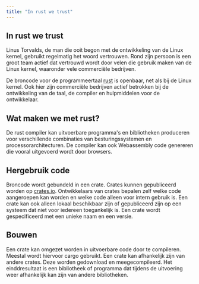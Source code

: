 ```yaml
---
title: "In rust we trust"
---
```


## In rust we trust

Linus Torvalds, de man die ooit begon met de ontwikkeling van de Linux kernel, gebruikt regelmatig het woord vertrouwen. Rond zijn persoon is een groot team actief dat vertrouwd wordt door velen die gebruik maken van de Linux kernel, waaronder vele commerciële bedrijven.

De broncode voor de programmeertaal [rust] is openbaar, net als bij de Linux kernel. Ook hier zijn commerciële bedrijven actief betrokken bij de ontwikkeling van de taal, de compiler en hulpmiddelen voor de ontwikkelaar.

## Wat maken we met rust?

De rust compiler kan uitvoerbare programma's en bibliotheken produceren voor verschillende combinaties van besturingssystemen en processorarchitecturen. De compiler kan ook Webassembly code genereren die vooral uitgevoerd wordt door browsers.

## Hergebruik code

Broncode wordt gebundeld in een crate. Crates kunnen gepubliceerd worden op [crates.io]. Ontwikkelaars van crates bepalen zelf welke code aangeroepen kan worden en welke code alleen voor intern gebruik is.
Een crate kan ook alleen lokaal beschikbaar zijn of gepubliceerd zijn op een systeem dat niet voor iedereen toegankelijk is. Een crate wordt gespecificeerd met een unieke naam en een versie.

## Bouwen

Een crate kan omgezet worden in uitvoerbare code door te compileren. Meestal wordt hiervoor cargo gebruikt.
Een crate kan afhankelijk zijn van andere crates. Deze worden gedownload en meegecompileerd.
Het einddresultaat is een bibliotheek of programma dat tijdens de uitvoering weer afhankelijk kan zijn
van andere bibliotheken.


[rust]: https://www.rust-lang.org/
[iterator]: https://doc.rust-lang.org/std/iter/trait.Iterator.html
[stream]: https://docs.rs/futures/0.3.30/futures/prelude/trait.Stream.html
[crates.io]: https://www.crates.io
